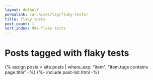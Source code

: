 ```yaml
---
layout: default
permalink: /archives/tag/flaky-tests/
title: flaky tests
post_count: 1
sort_index: 998-flaky tests
---
```

<h1 class="page-heading">Posts tagged with flaky tests</h1>
{% assign posts = site.posts | where_exp: "item", "item.tags contains page.title" -%}
{%- include post-list.html -%}
